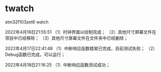 # twatch
stm32f103zet6 watch

2022年4月16日21:55:51
（1）时钟界面以绘制完成；
（2）其他尺寸屏幕文件在项目中已经移除；
（3）其他尺寸屏幕文件在文件夹中已经删除；

2022年4月17日22:41:48
（1）中断响应函数框架已完成，目前测试失败；
（2）Debug函数已完成，可以运行；

2022年4月18日21:16:25
（1）中断响应函数测试成功；
